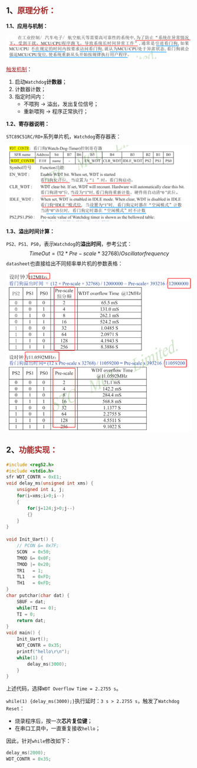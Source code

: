 ## 1、<span style="color:brown">原理分析：</span>

**1.1、应用与机制：**

<img src="https://raw.githubusercontent.com/root-bine/image/main/Typora-image/WDT01.png" alt="image-20251012170043599" style="zoom:67%;" />

<span style="color:brown"><u>触发机制</u></span>：

1. 启动`Watchdog`**计数器**；
2. 计数器计数；
3. 指定时间内：
   - 不喂狗 -> 溢出，发出复位信号；
   - 重新喂狗 -> 程序正常执行；

**1.2、寄存器说明：**

`STC89C51RC/RD+`系列单片机，`Watchdog`寄存器表：

<img src="https://raw.githubusercontent.com/root-bine/image/main/Typora-image/WDT02.png" alt="image-20251012170747370" style="zoom:67%;" />

**1.3、溢出时间计算：**

`PS2、PS1、PS0`，表示`Watchdog`的**溢出时间**，参考公式：
$$
TimeOut = (12 * Pre-scale * 32768) / Oscillator frequency
$$
`datasheet`也直接给出不同频率单片机的参数表格：

<img src="https://raw.githubusercontent.com/root-bine/image/main/Typora-image/WDT03.png" alt="image-20251012171325786" style="zoom:67%;" />



## 2、<span style="color:brown">功能实现：</span>

```c
#include <reg52.h>
#include <stdio.h>
sfr WDT_CONTR = 0xE1;
void delay_ms(unsigned int xms) {
    unsigned int i, j;
    for(i=xms;i>0;i--)
    {
        for(j=124;j>0;j--)
        {}
    }
}
    
void Init_Uart() {
	// PCON &= 0x7F;
	SCON  = 0x50;
	TMOD &= 0x0F;
	TMOD |= 0x20;
	TR1   = 1;
	TL1   = 0xFD;
	TH1   = 0xFD;
}
char putchar(char dat) {
	SBUF = dat;
	while(TI == 0);
	TI = 0;
	return dat;
}
void main() {
    Init_Uart();
	WDT_CONTR = 0x35;
	printf("hello\r\n");
	while(1) {
		delay_ms(3000);
	}
}
```

上述代码，选择`WDT Overflow Time = 2.2755 s`。

`while(1) {delay_ms(3000);}`执行延时：`3 s > 2.2755 s`，触发了`Watchdog Reset`：

- 烧录程序后，按一次**芯片复位键**；
- 在串口工具中，一直重复接收`hello`；

因此，针对`while`修改如下：

```c
delay_ms(2000);
WDT_CONTR = 0x35;
```

